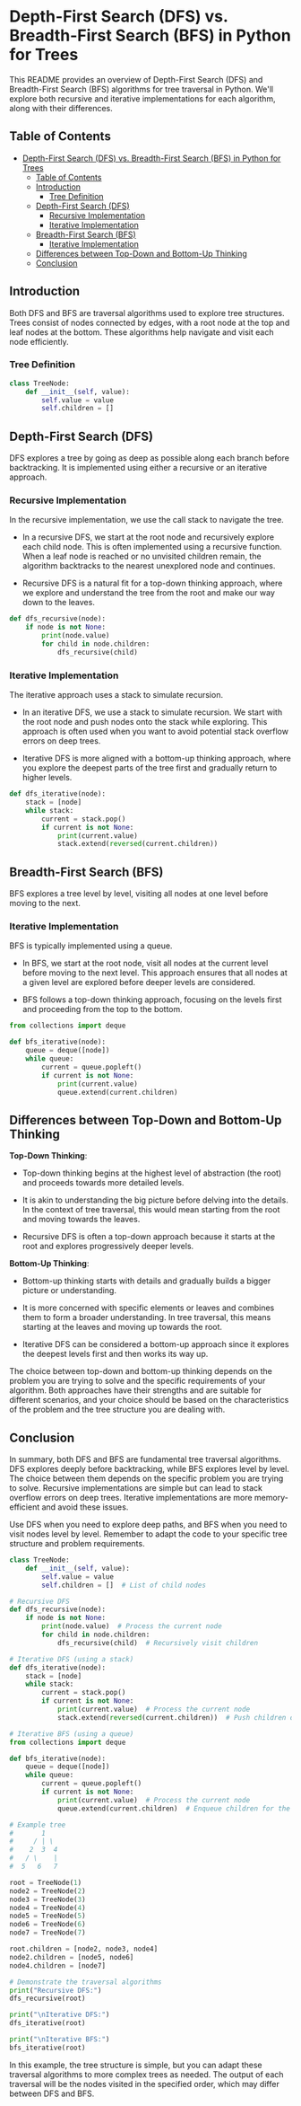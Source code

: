 # Depth-First Search (DFS) vs. Breadth-First Search (BFS) in Python for Trees

This README provides an overview of Depth-First Search (DFS) and Breadth-First Search (BFS) algorithms for tree traversal in Python. We'll explore both recursive and iterative implementations for each algorithm, along with their differences.

## Table of Contents

- [Depth-First Search (DFS) vs. Breadth-First Search (BFS) in Python for Trees](#depth-first-search-dfs-vs-breadth-first-search-bfs-in-python-for-trees)
  - [Table of Contents](#table-of-contents)
  - [Introduction](#introduction)
    - [Tree Definition](#tree-definition)
  - [Depth-First Search (DFS)](#depth-first-search-dfs)
    - [Recursive Implementation](#recursive-implementation)
    - [Iterative Implementation](#iterative-implementation)
  - [Breadth-First Search (BFS)](#breadth-first-search-bfs)
    - [Iterative Implementation](#iterative-implementation-1)
  - [Differences between Top-Down and Bottom-Up Thinking](#differences-between-top-down-and-bottom-up-thinking)
  - [Conclusion](#conclusion)

## Introduction

Both DFS and BFS are traversal algorithms used to explore tree structures. Trees consist of nodes connected by edges, with a root node at the top and leaf nodes at the bottom. These algorithms help navigate and visit each node efficiently.

### Tree Definition

```python
class TreeNode:
    def __init__(self, value):
        self.value = value
        self.children = []
```

## Depth-First Search (DFS)

DFS explores a tree by going as deep as possible along each branch before backtracking. It is implemented using either a recursive or an iterative approach.

### Recursive Implementation

In the recursive implementation, we use the call stack to navigate the tree. 

  - In a recursive DFS, we start at the root node and recursively explore each child node. This is often implemented using a recursive function. When a leaf node is reached or no unvisited children remain, the algorithm backtracks to the nearest unexplored node and continues.

  - Recursive DFS is a natural fit for a top-down thinking approach, where we explore and understand the tree from the root and make our way down to the leaves.

```python
def dfs_recursive(node):
    if node is not None:
        print(node.value)
        for child in node.children:
            dfs_recursive(child)
```

### Iterative Implementation

The iterative approach uses a stack to simulate recursion.

  - In an iterative DFS, we use a stack to simulate recursion. We start with the root node and push nodes onto the stack while exploring. This approach is often used when you want to avoid potential stack overflow errors on deep trees.

  - Iterative DFS is more aligned with a bottom-up thinking approach, where you explore the deepest parts of the tree first and gradually return to higher levels.

```python
def dfs_iterative(node):
    stack = [node]
    while stack:
        current = stack.pop()
        if current is not None:
            print(current.value)
            stack.extend(reversed(current.children))
```

## Breadth-First Search (BFS)

BFS explores a tree level by level, visiting all nodes at one level before moving to the next.

### Iterative Implementation

BFS is typically implemented using a queue.

  - In BFS, we start at the root node, visit all nodes at the current level before moving to the next level. This approach ensures that all nodes at a given level are explored before deeper levels are considered.

  - BFS follows a top-down thinking approach, focusing on the levels first and proceeding from the top to the bottom.

```python
from collections import deque

def bfs_iterative(node):
    queue = deque([node])
    while queue:
        current = queue.popleft()
        if current is not None:
            print(current.value)
            queue.extend(current.children)
```

## Differences between Top-Down and Bottom-Up Thinking

**Top-Down Thinking**:

- Top-down thinking begins at the highest level of abstraction (the root) and proceeds towards more detailed levels.

- It is akin to understanding the big picture before delving into the details. In the context of tree traversal, this would mean starting from the root and moving towards the leaves.

- Recursive DFS is often a top-down approach because it starts at the root and explores progressively deeper levels.

**Bottom-Up Thinking**:

- Bottom-up thinking starts with details and gradually builds a bigger picture or understanding.

- It is more concerned with specific elements or leaves and combines them to form a broader understanding. In tree traversal, this means starting at the leaves and moving up towards the root.

- Iterative DFS can be considered a bottom-up approach since it explores the deepest levels first and then works its way up.

The choice between top-down and bottom-up thinking depends on the problem you are trying to solve and the specific requirements of your algorithm. Both approaches have their strengths and are suitable for different scenarios, and your choice should be based on the characteristics of the problem and the tree structure you are dealing with.

## Conclusion

In summary, both DFS and BFS are fundamental tree traversal algorithms. DFS explores deeply before backtracking, while BFS explores level by level. The choice between them depends on the specific problem you are trying to solve. Recursive implementations are simple but can lead to stack overflow errors on deep trees. Iterative implementations are more memory-efficient and avoid these issues.

Use DFS when you need to explore deep paths, and BFS when you need to visit nodes level by level. Remember to adapt the code to your specific tree structure and problem requirements.


```python
class TreeNode:
    def __init__(self, value):
        self.value = value
        self.children = []  # List of child nodes

# Recursive DFS
def dfs_recursive(node):
    if node is not None:
        print(node.value)  # Process the current node
        for child in node.children:
            dfs_recursive(child)  # Recursively visit children

# Iterative DFS (using a stack)
def dfs_iterative(node):
    stack = [node]
    while stack:
        current = stack.pop()
        if current is not None:
            print(current.value)  # Process the current node
            stack.extend(reversed(current.children))  # Push children onto the stack

# Iterative BFS (using a queue)
from collections import deque

def bfs_iterative(node):
    queue = deque([node])
    while queue:
        current = queue.popleft()
        if current is not None:
            print(current.value)  # Process the current node
            queue.extend(current.children)  # Enqueue children for the next level

# Example tree
#       1
#     / | \
#    2  3  4
#   / \    |
#  5   6   7

root = TreeNode(1)
node2 = TreeNode(2)
node3 = TreeNode(3)
node4 = TreeNode(4)
node5 = TreeNode(5)
node6 = TreeNode(6)
node7 = TreeNode(7)

root.children = [node2, node3, node4]
node2.children = [node5, node6]
node4.children = [node7]

# Demonstrate the traversal algorithms
print("Recursive DFS:")
dfs_recursive(root)

print("\nIterative DFS:")
dfs_iterative(root)

print("\nIterative BFS:")
bfs_iterative(root)
```

In this example, the tree structure is simple, but you can adapt these traversal algorithms to more complex trees as needed. The output of each traversal will be the nodes visited in the specified order, which may differ between DFS and BFS.



